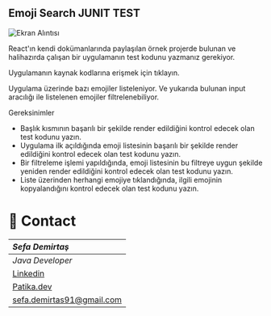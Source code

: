 Emoji Search JUNIT TEST
---



![Ekran Alıntısı](https://user-images.githubusercontent.com/39422788/236484457-f57003b1-da1d-4332-bd3c-44ac488af880.PNG)


React'ın kendi dokümanlarında paylaşılan örnek projerde bulunan ve halihazırda çalışan bir uygulamanın test kodunu yazmanız gerekiyor.

Uygulamanın kaynak kodlarına erişmek için tıklayın.

Uygulama üzerinde bazı emojiler listeleniyor. Ve yukarıda bulunan input aracılığı ile listelenen emojiler filtrelenebiliyor.

Gereksinimler
- Başlık kısmının başarılı bir şekilde render edildiğini kontrol edecek olan test kodunu yazın.
- Uygulama ilk açıldığında emoji listesinin başarılı bir şekilde render edildiğini kontrol edecek olan test kodunu yazın.
- Bir filtreleme işlemi yapıldığında, emoji listesinin bu filtreye uygun şekilde yeniden render edildiğini kontrol edecek olan test kodunu yazın.
- Liste üzerinden herhangi emojiye tıklandığında, ilgili emojinin kopyalandığını kontrol edecek olan test kodunu yazın.
# :e-mail: Contact
|***Sefa Demirtaş***|
|:-------------|
|*Java Developer*|
|[Linkedin](https://www.linkedin.com/in/sefa-demirta%C5%9F-86b473230/)|
|[Patika.dev](https://app.patika.dev/sefad)|
|sefa.demirtas91@gmail.com|
